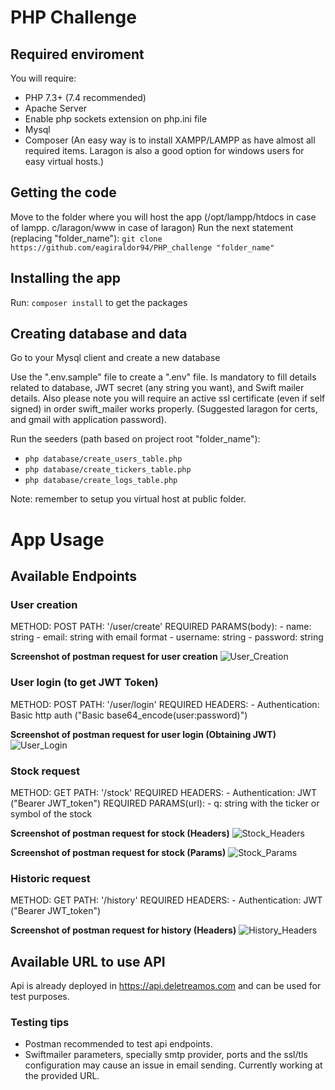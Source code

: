# PHP Challenge

## Required enviroment

You will require:
* PHP 7.3+ (7.4 recommended)
* Apache Server
* Enable php sockets extension on php.ini file
* Mysql
* Composer
(An easy way is to install XAMPP/LAMPP as have almost all required items. Laragon is also a good option for windows users for easy virtual hosts.)

## Getting the code

Move to the folder where you will host the app (/opt/lampp/htdocs in case of lampp. c/laragon/www in case of laragon)
Run the next statement (replacing "folder_name"):
`git clone https://github.com/eagiraldor94/PHP_challenge "folder_name"`

## Installing the app

Run: `composer install` to get the packages

## Creating database and data

Go to your Mysql client and create a new database

Use the ".env.sample" file to create a ".env" file. Is mandatory to fill details related to database, JWT secret (any string you want), and Swift mailer details. Also please note you will require an active ssl certificate (even if self signed) in order swift_mailer works properly. (Suggested laragon for certs, and gmail with application password).

Run the seeders (path based on project root "folder_name"):
* `php database/create_users_table.php`
* `php database/create_tickers_table.php`
* `php database/create_logs_table.php`

Note: remember to setup you virtual host at public folder.

# App Usage

## Available Endpoints

### User creation
METHOD: POST 
PATH: '/user/create' 
REQUIRED PARAMS(body):
	- name: string
	- email: string with email format
	- username: string
	- password: string

**Screenshot of postman request for user creation**
![User_Creation](https://deletreamos.com/images/userCreate1.png)

### User login (to get JWT Token)
METHOD: POST 
PATH: '/user/login' 
REQUIRED HEADERS: 
	- Authentication: Basic http auth ("Basic base64_encode(user:password)")

**Screenshot of postman request for user login (Obtaining JWT)**
![User_Login](https://deletreamos.com/images/userLogin1.png)

### Stock request
METHOD: GET 
PATH: '/stock' 
REQUIRED HEADERS: 
	- Authentication: JWT ("Bearer JWT_token")
REQUIRED PARAMS(url):
	- q: string with the ticker or symbol of the stock

**Screenshot of postman request for stock (Headers)**
![Stock_Headers](https://deletreamos.com/images/stock2.png)

**Screenshot of postman request for stock (Params)**
![Stock_Params](https://deletreamos.com/images/stock1.png)

### Historic request
METHOD: GET 
PATH: '/history' 
REQUIRED HEADERS: 
	- Authentication: JWT ("Bearer JWT_token")

**Screenshot of postman request for history (Headers)**
![History_Headers](https://deletreamos.com/images/history1.png)

## Available URL to use API
Api is already deployed in https://api.deletreamos.com and can be used for test purposes.

### Testing tips
* Postman recommended to test api endpoints.
* Swiftmailer parameters, specially smtp provider, ports and the ssl/tls configuration may cause an issue in email sending. Currently working at the provided URL.
